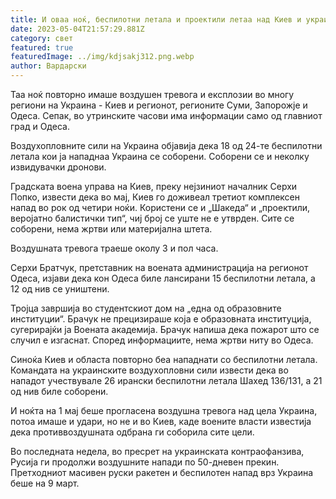 ```yaml
---
title: И оваа ноќ, беспилотни летала и проектили летаа над Киев и украинските градови
date: 2023-05-04T21:57:29.881Z
category: свет
featured: true
featuredImage: ../img/kdjsakj312.png.webp
author: Вардарски
---
```


Таа ноќ повторно имаше воздушен тревога и експлозии во многу региони на Украина - Киев и регионот, регионите Суми, Запорожје и Одеса. Сепак, во утринските часови има информации само од главниот град и Одеса.

Воздухопловните сили на Украина објавија дека 18 од 24-те беспилотни летала кои ја нападнаа Украина се соборени. Соборени се и неколку извидувачки дронови.

Градската воена управа на Киев, преку нејзиниот началник Серхи Попко, извести дека во мај, Киев го доживеал третиот комплексен напад во рок од четири ноќи. Користени се и „Шакеда“ и „проектили, веројатно балистички тип“, чиј број се уште не е утврден. Сите се соборени, нема жртви или материјална штета.

Воздушната тревога траеше околу 3 и пол часа.

Серхи Братчук, претставник на воената администрација на регионот Одеса, изјави дека кон Одеса биле лансирани 15 беспилотни летала, а 12 од нив се уништени.

Тројца завршија во студентскиот дом на „една од образовните институции“. Брачук не прецизираше која е образовната институција, сугерирајќи ја Воената академија. Брачук напиша дека пожарот што се случил е изгаснат. Според информациите, нема жртви ниту во Одеса.

Синоќа Киев и областа повторно беа нападнати со беспилотни летала. Командата на украинските воздухопловни сили извести дека во нападот учествувале 26 ирански беспилотни летала Шахед 136/131, а 21 од нив биле соборени.

И ноќта на 1 мај беше прогласена воздушна тревога над цела Украина, потоа имаше и удари, но не и во Киев, каде воените власти известија дека противвоздушната одбрана ги соборила сите цели.

Во последната недела, во пресрет на украинската контраофанзива, Русија ги продолжи воздушните напади по 50-дневен прекин. Претходниот масивен руски ракетен и беспилотен напад врз Украина беше на 9 март.
